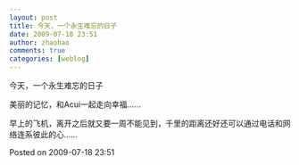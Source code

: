 ```yaml
---
layout: post
title: 今天，一个永生难忘的日子
date: 2009-07-18 23:51
author: zhaohao
comments: true
categories: [weblog]
---
```

今天，一个永生难忘的日子

美丽的记忆，和Acui一起走向幸福……

早上的飞机，离开之后就又要一周不能见到，千里的距离还好还可以通过电话和网络连系彼此的心……

Posted on 2009-07-18 23:51
